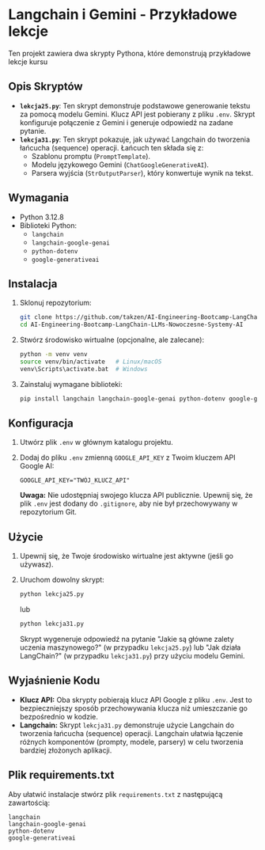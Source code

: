 # Langchain i Gemini - Przykładowe lekcje

Ten projekt zawiera dwa skrypty Pythona, które demonstrują przykładowe lekcje kursu

## Opis Skryptów

*   **`lekcja25.py`**: Ten skrypt demonstruje podstawowe generowanie tekstu za pomocą modelu Gemini. Klucz API jest pobierany z pliku `.env`. Skrypt konfiguruje połączenie z Gemini i generuje odpowiedź na zadane pytanie.
*   **`lekcja31.py`**: Ten skrypt pokazuje, jak używać Langchain do tworzenia łańcucha (sequence) operacji. Łańcuch ten składa się z:
    *   Szablonu promptu (`PromptTemplate`).
    *   Modelu językowego Gemini (`ChatGoogleGenerativeAI`).
    *   Parsera wyjścia (`StrOutputParser`), który konwertuje wynik na tekst.

## Wymagania

*   Python 3.12.8 
*   Biblioteki Python:
    *   `langchain`
    *   `langchain-google-genai`
    *   `python-dotenv`
    *   `google-generativeai`

## Instalacja

1.  Sklonuj repozytorium:

    ```bash
    git clone https://github.com/takzen/AI-Engineering-Bootcamp-LangChain-LLMs-Nowoczesne-Systemy-AI.git
    cd AI-Engineering-Bootcamp-LangChain-LLMs-Nowoczesne-Systemy-AI

2.  Stwórz środowisko wirtualne (opcjonalne, ale zalecane):

    ```bash
    python -m venv venv
    source venv/bin/activate   # Linux/macOS
    venv\Scripts\activate.bat  # Windows
    ```

3.  Zainstaluj wymagane biblioteki:

    ```bash
    pip install langchain langchain-google-genai python-dotenv google-generativeai
    ```

## Konfiguracja

1.  Utwórz plik `.env` w głównym katalogu projektu.
2.  Dodaj do pliku `.env` zmienną `GOOGLE_API_KEY` z Twoim kluczem API Google AI:

    ```
    GOOGLE_API_KEY="TWÓJ_KLUCZ_API"
    ```

    **Uwaga:** Nie udostępniaj swojego klucza API publicznie. Upewnij się, że plik `.env` jest dodany do `.gitignore`, aby nie był przechowywany w repozytorium Git.

## Użycie

1.  Upewnij się, że Twoje środowisko wirtualne jest aktywne (jeśli go używasz).
2.  Uruchom dowolny skrypt:

    ```bash
    python lekcja25.py
    ```

    lub

    ```bash
    python lekcja31.py
    ```

    Skrypt wygeneruje odpowiedź na pytanie "Jakie są główne zalety uczenia maszynowego?" (w przypadku `lekcja25.py`) lub "Jak działa LangChain?" (w przypadku `lekcja31.py`) przy użyciu modelu Gemini.

## Wyjaśnienie Kodu

*   **Klucz API:** Oba skrypty pobierają klucz API Google z pliku `.env`. Jest to bezpieczniejszy sposób przechowywania klucza niż umieszczanie go bezpośrednio w kodzie.
*   **Langchain:** Skrypt `lekcja31.py` demonstruje użycie Langchain do tworzenia łańcucha (sequence) operacji. Langchain ułatwia łączenie różnych komponentów (prompty, modele, parsery) w celu tworzenia bardziej złożonych aplikacji.

## Plik requirements.txt
Aby ułatwić instalacje stwórz plik `requirements.txt` z następującą zawartością:

```text
langchain
langchain-google-genai
python-dotenv
google-generativeai